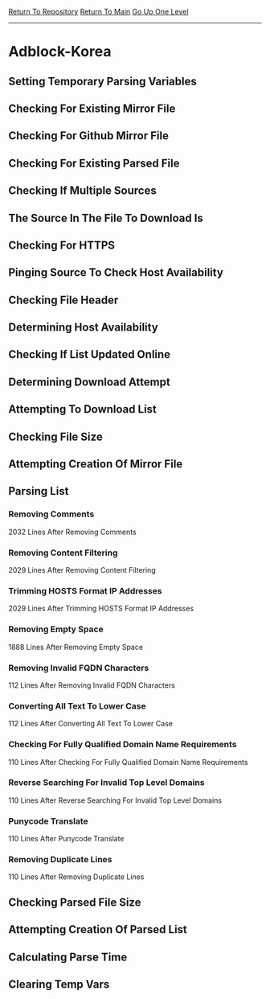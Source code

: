 [Return To Repository](https://github.com/deathbybandaid/piholeparser/)
[Return To Main](https://github.com/deathbybandaid/piholeparser/blob/master/RecentRunLogs/Mainlog.md)
[Go Up One Level](https://github.com/deathbybandaid/piholeparser/blob/master/RecentRunLogs/TopLevelScripts/30-Processing-External-Blacklists.md)
____________________________________
# Adblock-Korea
## Setting Temporary Parsing Variables
## Checking For Existing Mirror File
## Checking For Github Mirror File
## Checking For Existing Parsed File
## Checking If Multiple Sources
## The Source In The File To Download Is
## Checking For HTTPS
## Pinging Source To Check Host Availability
## Checking File Header
## Determining Host Availability
## Checking If List Updated Online
## Determining Download Attempt
## Attempting To Download List
## Checking File Size
## Attempting Creation Of Mirror File
## Parsing List
### Removing Comments
2032 Lines After Removing Comments
### Removing Content Filtering
2029 Lines After Removing Content Filtering
### Trimming HOSTS Format IP Addresses
2029 Lines After Trimming HOSTS Format IP Addresses
### Removing Empty Space
1888 Lines After Removing Empty Space
### Removing Invalid FQDN Characters
112 Lines After Removing Invalid FQDN Characters
### Converting All Text To Lower Case
112 Lines After Converting All Text To Lower Case
### Checking For Fully Qualified Domain Name Requirements
110 Lines After Checking For Fully Qualified Domain Name Requirements
### Reverse Searching For Invalid Top Level Domains
110 Lines After Reverse Searching For Invalid Top Level Domains
### Punycode Translate
110 Lines After Punycode Translate
### Removing Duplicate Lines
110 Lines After Removing Duplicate Lines
## Checking Parsed File Size
## Attempting Creation Of Parsed List
## Calculating Parse Time
## Clearing Temp Vars
